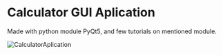 # Calculator GUI Aplication

Made with python module PyQt5, and few tutorials on mentioned module.

![CalculatorAplication](https://user-images.githubusercontent.com/59142427/88577232-fd0d0b00-d046-11ea-930d-7d8c39b13699.gif)

